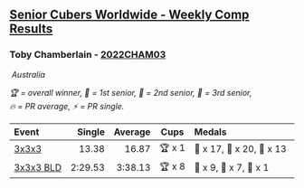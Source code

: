<style>table {white-space: nowrap;}</style>
<link rel="stylesheet" type="text/css" href="/scw-comp/css/flags.css" />

## [Senior Cubers Worldwide - Weekly Comp Results](/scw-comp/results/)
### Toby Chamberlain - [2022CHAM03](https://www.worldcubeassociation.org/persons/2022CHAM03)

<i class="flag flag-AU" />&nbsp;Australia

<span style="white-space: nowrap;">🏆 = overall winner</span>, <span style="white-space: nowrap;">🥇 = 1st senior</span>, <span style="white-space: nowrap;">🥈 = 2nd senior</span>, <span style="white-space: nowrap;">🥉 = 3rd senior</span>, <span style="white-space: nowrap;">🔥 = PR average</span>, <span style="white-space: nowrap;">⚡ = PR single</span>.

| Event | Single | Average | Cups | Medals | Achievements|
| :-- | --: | --: | :--: | :-- | :-- |
| [3x3x3](333.md) | 13.38 | 16.87 | 🏆 x 1 | 🥇 x 17, 🥈 x 20, 🥉 x 13 | 🔥 x 13, ⚡ x 11 |
| [3x3x3 BLD](333bf.md) | 2:29.53 | 3:38.13 | 🏆 x 8 | 🥇 x 9, 🥈 x 7, 🥉 x 1 | 🔥 x 1, ⚡ x 7 |

<!-- Global site tag (gtag.js) - Google Analytics -->
<script async src="https://www.googletagmanager.com/gtag/js?id=UA-86348435-3"></script>
<script>window.dataLayer = window.dataLayer || []; function gtag() {dataLayer.push(arguments);} gtag('js', new Date()); gtag('config', 'UA-86348435-3');</script>
